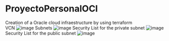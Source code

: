 # ProyectoPersonalOCI
 Creation of a Oracle cloud infraestructure by using terraform\
 VCN
![image](https://github.com/Vynidaulkel/ProyectoPersonalOCI/assets/57465827/7e7c14aa-85ee-4cc9-a759-3df828daa22d)
Subnets
![image](https://github.com/Vynidaulkel/ProyectoPersonalOCI/assets/57465827/4feb4ea2-a45b-47f4-b9d6-0af4e935bce2)
Security List for the private subnet
![image](https://github.com/Vynidaulkel/ProyectoPersonalOCI/assets/57465827/840a6480-521f-475a-8ee4-5b142e2072d0)
Security List for the public subnet
![image](https://github.com/Vynidaulkel/ProyectoPersonalOCI/assets/57465827/ebc6956d-f3e9-4816-b86e-98dc9ee41fc6)

